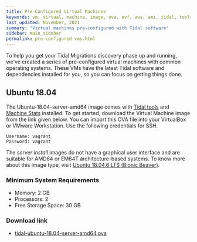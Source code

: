 ```yaml
---
title: Pre-Configured Virtual Machines
keywords: vm, virtual, machine, image, ova, ovf, aws, ami, tidal, tools
last_updated: November, 2021
summary: "Virtual machines pre-configured with Tidal software"
sidebar: main_sidebar
permalink: pre-configured-vms.html
---
```


To help you get your Tidal Migrations discovery phase up and running, we've created a series of pre-configured virtual machines with common operating systems. These VMs have the latest Tidal software and dependencies installed for you, so you can focus on getting things done.

## Ubuntu 18.04

The Ubuntu-18.04-server-amd64 image comes with [Tidal tools](https://tidalmigrations.com/tidal-tools/) and [Machine Stats](https://pypi.org/project/machine-stats/) installed. To get started, download the Virtual Machine image from the link given below. You can import this OVA file into your VirtualBox or VMware Workstation. Use the following credentials for SSH.

```
Username: vagrant
Password: vagrant
```

The _server install_ images do not have a graphical user interface and are suitable for AMD64 or EM64T architecture-based systems. To know more about this image type, visit [Ubuntu 18.04.6 LTS (Bionic Beaver)](https://cdimage.ubuntu.com/ubuntu/releases/18.04.6/release/).

### Minimum System Requirements

- Memory: 2 GB
- Processors: 2
- Free Storage Space: 30 GB

### Download link

- [tidal-ubuntu-18.04-server-amd64.ova](https://preconfigured-vms.s3.ca-central-1.amazonaws.com/tidal-ubuntu-18.04-server-amd64.ova)
